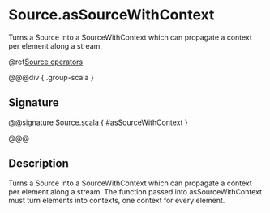 # Source.asSourceWithContext

Turns a Source into a SourceWithContext which can propagate a context per element along a stream.

@ref[Source operators](../index.md#source-operators)

@@@div { .group-scala }

## Signature

@@signature [Source.scala](/akka-stream/src/main/scala/akka/stream/scaladsl/Source.scala) { #asSourceWithContext }

@@@

## Description

Turns a Source into a SourceWithContext which can propagate a context per element along a stream.
The function passed into asSourceWithContext must turn elements into contexts, one context for every element. 
